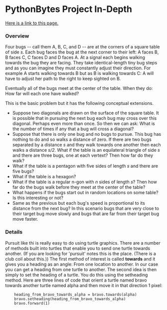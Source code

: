 # PythonBytes Project In-Depth


[Here is a link to this page.](https://github.com/robfatland/pythonbytes/tree/master/projects/bugs#pythonbytes-project-in-depth)


### Overview


Four bugs -- call them A, B, C, and D -- are at the corners of a square table of side *s*. Each bug
faces the bug at the next corner to their left: A faces B, B faces C, C faces D and D faces A. At a 
signal each begins walking towards the bug they are facing. They take identical-length tiny bug steps
and as you can imagine they must constantly adjust their direction. For example A starts walking towards
B but as B is walking towards C: A will have to adjust her path to the right to keep sighted on B. 


Eventually all of the bugs meet at the center of the table. When they do: How far will each one have
walked? 


This is the basic problem but it has the following conceptual extensions. 


- Suppose two diagonals are drawn on the surface of the square table. It is possible that in pursuing
the next bug each bug may cross over this diagonal. Perhaps even more than once. So then we can ask: 
What is the number of times if any that a bug will cross a diagonal?
- Suppose that there is only one bug and no bugs to pursue. This bug has nothing to do and so walks
a distance of zero. If there are two bugs separated by a distance *s* and they walk towards one 
another then each walks a distance *s/2*. What if the table is an equilateral triangle of side *s* 
and there are three bugs, one at each vertext? Then how far do they walk?
- What if the table is a pentagon with five sides of length *s* and there are five bugs? 
- What if the table is a hexagon? 
- What if the table is a regular n-gon with *n* sides of length *s*? Then how far do the bugs walk
before they meet at the center of the table? 
- What happens if the bugs start out in random locations on some table? Is this interesting or not?
- Same as the previous but each bug's speed is proportional to its distance from the next bug? In
this scenario bugs that are very close to their target bug move slowly and bugs that are far from
their target bug move faster. 



### Details


Pursuit like thi is really easy to do using turtle graphics. There are a number of methods built into turtles that 
enable you to send one turtle towards another. (If you are looking for 'pursuit' notes this is the place. 
(There is a club coil about this.))  The first method of interest is called **towards** and it gives you
a heading as an angle: From one location to another. In our case you can get a heading from one turtle to
another. The second idea is then simply to set the heading of a turtle. You do this using the setheading
method. Here are three lines of code that orient a turtle named bravo towards another turtle named alpha
and then move it in that direction 1 pixel:


```
    heading_from_bravo_towards_alpha = bravo.towards(alpha)
    bravo.setheading(heading_from_bravo_towards_alpha)
    bravo.forward(1)
```

